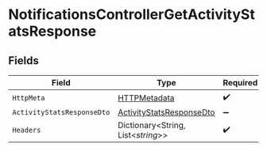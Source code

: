 # NotificationsControllerGetActivityStatsResponse


## Fields

| Field                                                                           | Type                                                                            | Required                                                                        | Description                                                                     |
| ------------------------------------------------------------------------------- | ------------------------------------------------------------------------------- | ------------------------------------------------------------------------------- | ------------------------------------------------------------------------------- |
| `HttpMeta`                                                                      | [HTTPMetadata](../../Models/Components/HTTPMetadata.md)                         | :heavy_check_mark:                                                              | N/A                                                                             |
| `ActivityStatsResponseDto`                                                      | [ActivityStatsResponseDto](../../Models/Components/ActivityStatsResponseDto.md) | :heavy_minus_sign:                                                              | OK                                                                              |
| `Headers`                                                                       | Dictionary<String, List<*string*>>                                              | :heavy_check_mark:                                                              | N/A                                                                             |